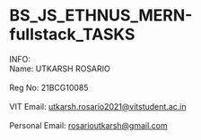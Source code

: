 # BS_JS_ETHNUS_MERN-fullstack_TASKS
INFO:
<br>Name: UTKARSH ROSARIO</br>
<br>Reg No: 21BCG10085</br>
<br>VIT Email: utkarsh.rosario2021@vitstudent.ac.in</br>
<br>Personal Email: rosarioutkarsh@gmail.com</br>
